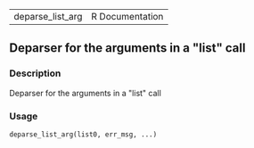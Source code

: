 |                    |                 |
|--------------------|----------------:|
| deparse\_list\_arg | R Documentation |

## Deparser for the arguments in a "list" call

### Description

Deparser for the arguments in a "list" call

### Usage

    deparse_list_arg(list0, err_msg, ...)

<link rel="stylesheet" type="text/css" href="../css/md-styles.css"></link>
